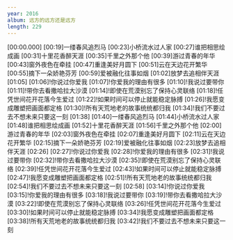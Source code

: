 ```yaml
---
year: 2016
album: 远方的远方还是远方
length: 229
---
```

[00:00.000] 
[00:19]一缕春风追烈马
[00:23]小桥流水过人家
[00:27]谁把相思绘成画
[00:31]十里花香醉天涯
[00:35]千里之外那个他
[00:39]游过青春的年华
[00:43]窗外夜色在牵挂
[00:47]重逢美好月圆下
[00:51]云在天边花开繁华
[00:55]摘下一朵娇艳芬芳
[00:59]爱被融化往事如烟
[01:02]放梦去追相伴天涯
[01:05]
[01:06]!你说过你爱我
[01:07]!你爱我的理由有很多
[01:10]!我说过要带你
[01:11]!带你去看撒哈拉大沙漠
[01:14]!即使在荒漠别忘了保持心灵联络
[01:18]!任凭世间花开花落今生爱过
[01:22]!如果时间可以停止就能稳定脉搏
[01:26]!我愿变成雕塑把画面都定格
[01:30]!所有天荒地老的故事统统都归我
[01:34]!我们不要过去不想未来只要这一刻
[01:38]
[01:40]一缕春风追烈马
[01:44]小桥流水过人家
[01:48]谁把相思绘成画
[01:52]十里花香醉天涯
[01:56]千里之外那个他
[02:00]游过青春的年华
[02:03]窗外夜色在牵挂
[02:07]重逢美好月圆下
[02:11]云在天边花开繁华
[02:15]摘下一朵娇艳芬芳
[02:19]爱被融化往事如烟
[02:23]放梦去追相伴天涯
[02:26]
[02:27]!你说过你爱我
[02:28]!你爱我的理由有很多
[02:31]!我说过要带你
[02:32]!带你去看撒哈拉大沙漠
[02:35]!即使在荒漠别忘了保持心灵联络
[02:39]!任凭世间花开花落今生爱过
[02:43]!如果时间可以停止就能稳定脉搏
[02:47]!我愿变成雕塑把画面都定格
[02:51]!所有天荒地老的故事统统都归我
[02:54]!我们不要过去不想未来只要这一刻
[02:58]
[03:14]!你说过你爱我
[03:15]!你爱我的理由有很多
[03:18]!我说过要带你
[03:19]!带你去看撒哈拉大沙漠
[03:22]!即使在荒漠别忘了保持心灵联络
[03:26]!任凭世间花开花落今生爱过
[03:30]!如果时间可以停止就能稳定脉搏
[03:34]!我愿变成雕塑把画面都定格
[03:38]!所有天荒地老的故事统统都归我
[03:42]!我们不要过去不想未来只要这一刻

